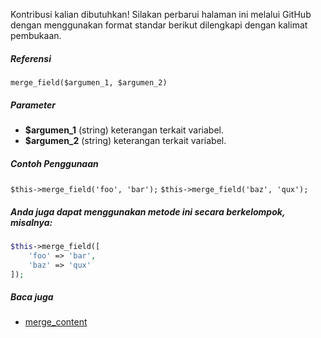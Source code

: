 Kontribusi kalian dibutuhkan!
Silakan perbarui halaman ini melalui GitHub dengan menggunakan format standar berikut dilengkapi dengan kalimat pembukaan.

##### Referensi

`merge_field($argumen_1, $argumen_2)`

##### Parameter
* **$argumen_1** (string) keterangan terkait variabel.
* **$argumen_2** (string) keterangan terkait variabel.

##### Contoh Penggunaan
`$this->merge_field('foo', 'bar');`
`$this->merge_field('baz', 'qux');`


##### Anda juga dapat menggunakan metode ini secara berkelompok, misalnya:
```php
$this->merge_field([
    'foo' => 'bar',
    'baz' => 'qux'
]);
```

##### Baca juga
* [merge_content](./merge_content)
